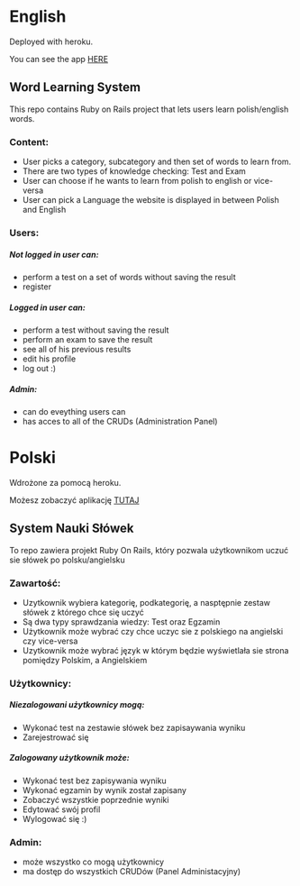 # English

Deployed with heroku.

You can see the app [HERE](https://systemnaukislowek.herokuapp.com)

## Word Learning System

This repo contains Ruby on Rails project that lets users learn polish/english words.

### Content:

* User picks a category, subcategory and then set of words to learn from.
* There are two types of knowledge checking: Test and Exam
* User can choose if he wants to learn from polish to english or vice-versa
* User can pick a Language the website is displayed in between Polish and English

### Users:

##### Not logged in user can:

* perform a test on a set of words without saving the result
* register

##### Logged in user can:

* perform a test without saving the result
* perform an exam to save the result
* see all of his previous results
* edit his profile
* log out :)

##### Admin:

* can do eveything users can
* has acces to all of the CRUDs (Administration Panel)

# Polski

Wdrożone za pomocą heroku.

Możesz zobaczyć aplikację [TUTAJ](https://systemnaukislowek.herokuapp.com)

## System Nauki Słówek
To repo zawiera projekt Ruby On Rails, który pozwala użytkownikom uczuć sie słówek po polsku/angielsku

### Zawartość:

* Uzytkownik wybiera kategorię, podkategorię, a nasptępnie zestaw słówek z którego chce się uczyć
* Są dwa typy sprawdzania wiedzy: Test oraz Egzamin
* Użytkownik może wybrać czy chce uczyc sie z polskiego na angielski czy vice-versa
* Uzytkownik może wybrać język w którym będzie wyświetlała sie strona pomiędzy Polskim, a Angielskiem
              
### Użytkownicy:

##### Niezalogowani użytkownicy mogą:
* Wykonać test na zestawie słówek bez zapisaywania wyniku
* Zarejestrować się

##### Zalogowany użytkownik może:
* Wykonać test bez zapisywania wyniku
* Wykonać egzamin by wynik został zapisany
* Zobaczyć wszystkie poprzednie wyniki
* Edytować swój profil
* Wylogować się :) 

### Admin:

* może wszystko co mogą użytkownicy
* ma dostęp do wszystkich CRUDów (Panel Administacyjny)
